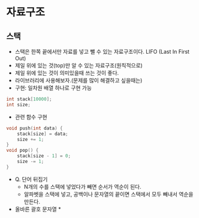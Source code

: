 자료구조
====
스택
----
* 스택은 한쪽 끝에서만 자료를 넣고 뺄 수 있는 자료구조이다. LIFO (Last In First Out)
* 제일 위에 있는 것(top)만 알 수 있는 자료구조(원칙적으로)
* 제일 위에 있는 것이 의미있을때 쓰는 것이 좋다.
* 라이브러리에 사용해보자.(문제를 많이 해결하고 싶을때는)
* 구현: 일차원 배열 하나로 구현 가능
```c
int stack[10000];
int size;
```
* 관련 함수 구현
```c
void push(int data) {
    stack[size] = data;
    size += 1;
}
void pop() {
    stack[size - 1] = 0;
    size -= 1;
}
```
* Q. 단어 뒤집기
  * N개의 수를 스택에 넣었다가 빼면 순서가 역순이 된다.
  * 알파벳을 스택에 넣고, 공백이나 문자열의 끝이면 스택에서 모두 빼내서 역순을 만든다.
* 올바른 괄호 문자열
  * 